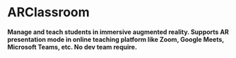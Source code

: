 # ARClassroom
<b>Manage and teach students in immersive augmented reality. Supports AR presentation mode in online teaching platform like Zoom, Google Meets, Microsoft Teams, etc. No dev team require.</b>
